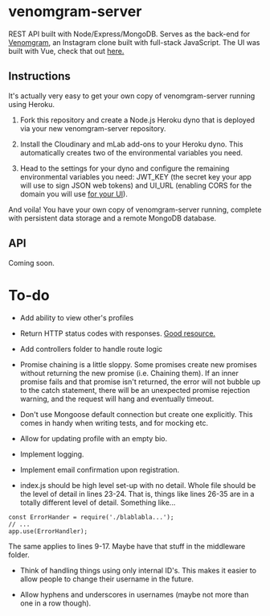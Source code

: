 # venomgram-server
REST API built with Node/Express/MongoDB. Serves as the back-end for [Venomgram](https://venomgram.netlify.com/#/), an Instagram clone built with full-stack JavaScript. The UI was built with Vue, check that out [here.](https://github.com/ibrahimpg/venomgram-ui)

## Instructions

It's actually very easy to get your own copy of venomgram-server running using Heroku.

1. Fork this repository and create a Node.js Heroku dyno that is deployed via your new venomgram-server repository.

2. Install the Cloudinary and mLab add-ons to your Heroku dyno. This automatically creates two of the environmental variables you need.

3. Head to the settings for your dyno and configure the remaining environmental variables you need: JWT_KEY (the secret key your app will use to sign JSON web tokens) and UI_URL (enabling CORS for the domain you will use [for your UI](https://github.com/ibrahimpg/venomgram-ui)).

And voila! You have your own copy of venomgram-server running, complete with persistent data storage and a remote MongoDB database.

## API

Coming soon.

# To-do

* Add ability to view other's profiles

* Return HTTP status codes with responses. [Good resource.](https://restfulapi.net/http-status-codes/)

* Add controllers folder to handle route logic

* Promise chaining is a little sloppy. Some promises create new promises without returning the new promise (i.e. Chaining them). If an inner promise fails and that promise isn't returned, the error will not bubble up to the catch statement, there will be an unexpected promise rejection warning, and the request will hang and eventually timeout.

* Don't use Mongoose default connection but create one explicitly. This comes in handy when writing tests, and for mocking etc.

* Allow for updating profile with an empty bio.

* Implement logging.

* Implement email confirmation upon registration.

* index.js should be high level set-up with no detail. Whole file should be the level of detail in lines 23-24. 
That is, things like lines 26-35 are in a totally different level of detail. Something like...

```
const ErrorHander = require('./blablabla...');
// ...
app.use(ErrorHandler);
```

The same applies to lines 9-17. Maybe have that stuff in the middleware folder.

* Think of handling things using only internal ID's. This makes it easier to allow people to change their username in the future.

* Allow hyphens and underscores in usernames (maybe not more than one in a row though).
